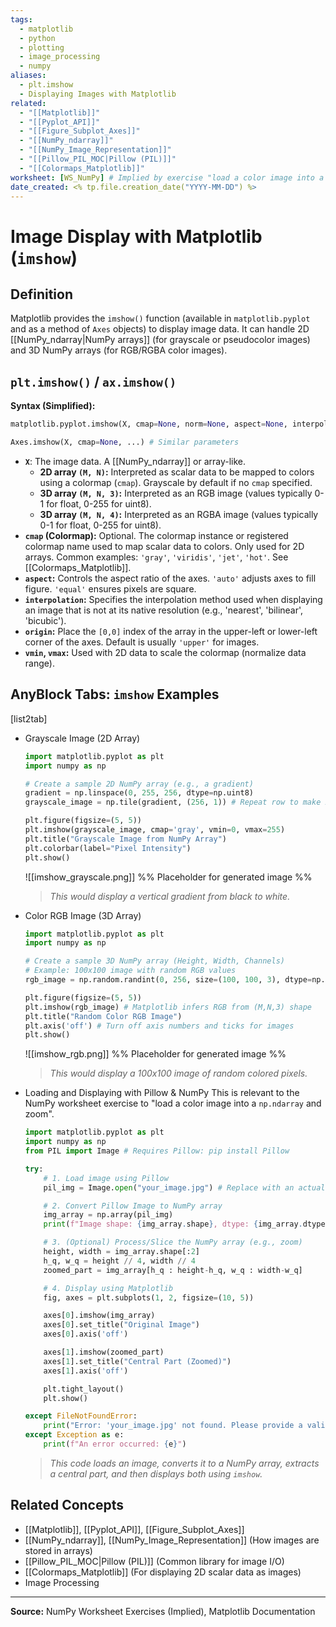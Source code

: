 ```yaml
---
tags:
  - matplotlib
  - python
  - plotting
  - image_processing
  - numpy
aliases:
  - plt.imshow
  - Displaying Images with Matplotlib
related:
  - "[[Matplotlib]]"
  - "[[Pyplot_API]]"
  - "[[Figure_Subplot_Axes]]"
  - "[[NumPy_ndarray]]"
  - "[[NumPy_Image_Representation]]"
  - "[[Pillow_PIL_MOC|Pillow (PIL)]]"
  - "[[Colormaps_Matplotlib]]"
worksheet: [WS_NumPy] # Implied by exercise "load a color image into a np.ndarray and zoom"
date_created: <% tp.file.creation_date("YYYY-MM-DD") %>
---
```

# Image Display with Matplotlib (`imshow`)

## Definition

Matplotlib provides the `imshow()` function (available in `matplotlib.pyplot` and as a method of `Axes` objects) to display image data. It can handle 2D [[NumPy_ndarray|NumPy arrays]] (for grayscale or pseudocolor images) and 3D NumPy arrays (for RGB/RGBA color images).

## `plt.imshow()` / `ax.imshow()`

**Syntax (Simplified):**
```python
matplotlib.pyplot.imshow(X, cmap=None, norm=None, aspect=None, interpolation=None, alpha=None, vmin=None, vmax=None, origin=None, extent=None, ...)
```
```python
Axes.imshow(X, cmap=None, ...) # Similar parameters
```

- **`X`**: The image data. A [[NumPy_ndarray]] or array-like.
    - **2D array `(M, N)`:** Interpreted as scalar data to be mapped to colors using a colormap (`cmap`). Grayscale by default if no `cmap` specified.
    - **3D array `(M, N, 3)`:** Interpreted as an RGB image (values typically 0-1 for float, 0-255 for uint8).
    - **3D array `(M, N, 4)`:** Interpreted as an RGBA image (values typically 0-1 for float, 0-255 for uint8).
- **`cmap` (Colormap):** Optional. The colormap instance or registered colormap name used to map scalar data to colors. Only used for 2D arrays. Common examples: `'gray'`, `'viridis'`, `'jet'`, `'hot'`. See [[Colormaps_Matplotlib]].
- **`aspect`:** Controls the aspect ratio of the axes. `'auto'` adjusts axes to fill figure. `'equal'` ensures pixels are square.
- **`interpolation`:** Specifies the interpolation method used when displaying an image that is not at its native resolution (e.g., 'nearest', 'bilinear', 'bicubic').
- **`origin`:** Place the `[0,0]` index of the array in the upper-left or lower-left corner of the axes. Default is usually `'upper'` for images.
- **`vmin`, `vmax`:** Used with 2D data to scale the colormap (normalize data range).

## AnyBlock Tabs: `imshow` Examples

[list2tab]
- Grayscale Image (2D Array)
	```python
	import matplotlib.pyplot as plt
	import numpy as np

	# Create a sample 2D NumPy array (e.g., a gradient)
	gradient = np.linspace(0, 255, 256, dtype=np.uint8)
	grayscale_image = np.tile(gradient, (256, 1)) # Repeat row to make 256x256

	plt.figure(figsize=(5, 5))
	plt.imshow(grayscale_image, cmap='gray', vmin=0, vmax=255)
	plt.title("Grayscale Image from NumPy Array")
	plt.colorbar(label="Pixel Intensity")
	plt.show()
	```
	![[imshow_grayscale.png]] %% Placeholder for generated image %%
	>*This would display a vertical gradient from black to white.*
- Color RGB Image (3D Array)
	```python
	import matplotlib.pyplot as plt
	import numpy as np

	# Create a sample 3D NumPy array (Height, Width, Channels)
	# Example: 100x100 image with random RGB values
	rgb_image = np.random.randint(0, 256, size=(100, 100, 3), dtype=np.uint8)

	plt.figure(figsize=(5, 5))
	plt.imshow(rgb_image) # Matplotlib infers RGB from (M,N,3) shape
	plt.title("Random Color RGB Image")
	plt.axis('off') # Turn off axis numbers and ticks for images
	plt.show()
	```
	![[imshow_rgb.png]] %% Placeholder for generated image %%
	>*This would display a 100x100 image of random colored pixels.*
- Loading and Displaying with Pillow & NumPy
	This is relevant to the NumPy worksheet exercise to "load a color image into a `np.ndarray` and zoom".
	```python
	import matplotlib.pyplot as plt
	import numpy as np
	from PIL import Image # Requires Pillow: pip install Pillow

	try:
	    # 1. Load image using Pillow
	    pil_img = Image.open("your_image.jpg") # Replace with an actual image path

	    # 2. Convert Pillow Image to NumPy array
	    img_array = np.array(pil_img)
	    print(f"Image shape: {img_array.shape}, dtype: {img_array.dtype}")

	    # 3. (Optional) Process/Slice the NumPy array (e.g., zoom)
	    height, width = img_array.shape[:2]
	    h_q, w_q = height // 4, width // 4
	    zoomed_part = img_array[h_q : height-h_q, w_q : width-w_q]

	    # 4. Display using Matplotlib
	    fig, axes = plt.subplots(1, 2, figsize=(10, 5))

	    axes[0].imshow(img_array)
	    axes[0].set_title("Original Image")
	    axes[0].axis('off')

	    axes[1].imshow(zoomed_part)
	    axes[1].set_title("Central Part (Zoomed)")
	    axes[1].axis('off')

	    plt.tight_layout()
	    plt.show()

	except FileNotFoundError:
	    print("Error: 'your_image.jpg' not found. Please provide a valid image path.")
	except Exception as e:
	    print(f"An error occurred: {e}")
	```
	>*This code loads an image, converts it to a NumPy array, extracts a central part, and then displays both using `imshow`.*

## Related Concepts
- [[Matplotlib]], [[Pyplot_API]], [[Figure_Subplot_Axes]]
- [[NumPy_ndarray]], [[NumPy_Image_Representation]] (How images are stored in arrays)
- [[Pillow_PIL_MOC|Pillow (PIL)]] (Common library for image I/O)
- [[Colormaps_Matplotlib]] (For displaying 2D scalar data as images)
- Image Processing

---
**Source:** NumPy Worksheet Exercises (Implied), Matplotlib Documentation